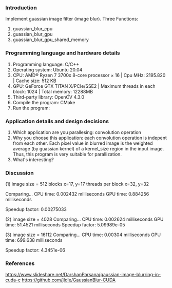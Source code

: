 ### Introduction
Implement guassian image filter (image blur). Three Functions:
1. guassian_blur_cpu
2. guassian_blur_gpu
3. guassian_blur_gpu_shared_memory
### Programming language and hardware details
1. Programming language: C/C++
2. Operating system: Ubuntu 20.04
3. CPU: AMD® Ryzen 7 3700x 8-core processor × 16 | Cpu MHz: 2195.820 | Cache size: 512 KB
4. GPU: GeForce GTX TITAN X/PCIe/SSE2 | Maximum threads in each block: 1024 | Total memory: 12288MB
5. Third-party library: OpenCV 4.3.0
6. Compile the program: CMake
7. Run the program:

### Application details and design decisions
1. Which application are you parallesing: convolution operation
2. Why you choose this application: each convolution operation is indepent from each other. Each pixel value in blurred image is the weighted average (by guassian kernel) of a kernel_size region in the input image. Thus, this program is very suitable for parallization.
3. What's interesting?

### Discussion
(1) image size = 512
blocks x=17, y=17
threads per block x=32, y=32

Comparing...
CPU time: 0.002432 milliseconds
GPU time: 0.884256 milliseconds

Speedup factor: 0.00275033

(2) image size = 4028
Comparing...
CPU time: 0.002624 milliseconds
GPU time: 51.4521 milliseconds
Speedup factor: 5.09989e-05

(3) image size = 16112
Comparing...
CPU time: 0.00304 milliseconds
GPU time: 699.638 milliseconds

Speedup factor: 4.3451e-06

### References
https://www.slideshare.net/DarshanParsana/gaussian-image-blurring-in-cuda-c
https://github.com/jIdle/GaussianBlur-CUDA

